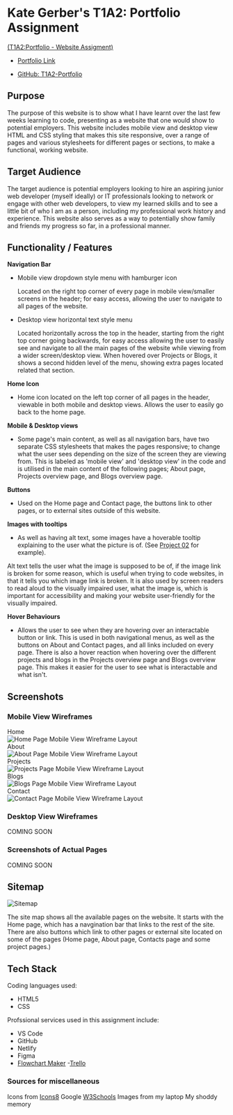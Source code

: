 # Kate Gerber's T1A2: Portfolio Assignment


[(T1A2:Portfolio - Website Assigment)](https://ait.instructure.com/courses/5198/assignments/55633)

- [Portfolio Link](https://k8g-portfolio.netlify.app/)

- [GitHub: T1A2-Portfolio](https://github.com/k8-g/T1A2-Portfolio)

## Purpose

The purpose of this website is to show what I have learnt over the last few weeks learning to code, presenting as a website that one would show to potential employers. This website includes mobile view and desktop view HTML and CSS styling that makes this site responsive, over a range of pages and various stylesheets for different pages or sections, to make a functional, working website.

## Target Audience

The target audience is potential employers looking to hire an aspiring junior web developer (myself ideally) or IT professionals looking to network or engage with other web developers, to view my learned skills and to see a little bit of who I am as a person, including my professional work history and experience. This website also serves as a way to potentially show family and friends my progress so far, in a professional manner.

## Functionality / Features

 **Navigation Bar**
- Mobile view dropdown style menu with hamburger icon

    Located on the right top corner of every page in mobile view/smaller screens in the header; for easy access, allowing the user to navigate to all pages of the website.


- Desktop view horizontal text style menu

    Located horizontally across the top in the header, starting from the right top corner going backwards, for easy access allowing the user to easily see and navigate to all the main pages of the website while viewing from a wider screen/desktop view. When hovered over Projects or Blogs, it shows a second hidden level of the menu, showing extra pages located related that section.


**Home Icon**
- Home icon located on the left top corner of all pages in the header, viewable in both mobile and desktop views. Allows the user to easily go back to the home page.


**Mobile & Desktop views**
- Some page's main content, as well as all navigation bars, have two separate CSS stylesheets that makes the pages responsive; to change what the user sees depending on the size of the screen they are viewing from. This is labeled as 'mobile view' and 'desktop view' in the code and is utilised in the main content of the following pages; About page, Projects overview page, and Blogs overview page.  


**Buttons**
- Used on the Home page and Contact page, the buttons link to other pages, or to external sites outside of this website.


**Images with tooltips**
- As well as having alt text, some images have a hoverable tooltip explaining to the user what the picture is of. (See [Project 02](https://k8g-portfolio.netlify.app/pages/project02) for example).

Alt text tells the user what the image is supposed to be of, if the image link is broken for some reason, which is useful when trying to code websites, in that it tells you which image link is broken. It is also used by screen readers to read aloud to the visually impaired user, what the image is, which is important for accessibility and making your website user-friendly for the visually impaired.


**Hover Behaviours**
- Allows the user to see when they are hovering over an interactable button or link. This is used in both navigational menus, as well as the buttons on About and Contact pages, and all links included on every page. There is also a hover reaction when hovering over the different projects and blogs in the Projects overview page and Blogs overview page. This makes it easier for the user to see what is interactable and what isn't.



## Screenshots
### Mobile View Wireframes
Home <br>
![Home Page Mobile View Wireframe Layout](/docs/Sitemap%20&%20Wireframes/Home%20Page%20Mobile%20Wireframe%20Layout.png)<br>
About <br>
![About Page Mobile View Wireframe Layout](/docs/Sitemap%20&%20Wireframes/About%20Page%20Mobile%20Wireframe%20Layout.png)<br>
Projects <br>
![Projects Page Mobile View Wireframe Layout](/docs/Sitemap%20&%20Wireframes/Projects%20Page%20Mobile%20Wireframe%20Layout.png)<br>
Blogs <br>
![Blogs Page Mobile View Wireframe Layout](/docs/Sitemap%20&%20Wireframes/Blogs%20Page%20Mobile%20Wireframe%20Layout.png)<br>
Contact <br>
![Contact Page Mobile View Wireframe Layout](/docs/Sitemap%20&%20Wireframes/Contacts%20Page%20Mobile%20Wireframe%20Layout.png)<br>

### Desktop View Wireframes
COMING SOON

### Screenshots of Actual Pages
COMING SOON

## Sitemap

![Sitemap](/docs/Sitemap%20&%20Wireframes/T1A2_Portfolio%20Sitemap.drawio.png)

The site map shows all the available pages on the website. It starts with the Home page, which has a navgination bar that links to the rest of the site. There are also buttons which link to other pages or external site located on some of the pages (Home page, About page, Contacts page and some project pages.)

## Tech Stack
Coding languages used:
- HTML5
- CSS

Profssional services used in this assignment include:
- VS Code
- GitHub
- Netlify
- Figma
- [Flowchart Maker](https://app.diagrams.net/)
-[Trello](https://trello.com/)

### Sources for miscellaneous
Icons from [Icons8](https://icons8.com/)
Google
[W3Schools](https://www.w3schools.com/)
Images from my laptop
My shoddy memory
